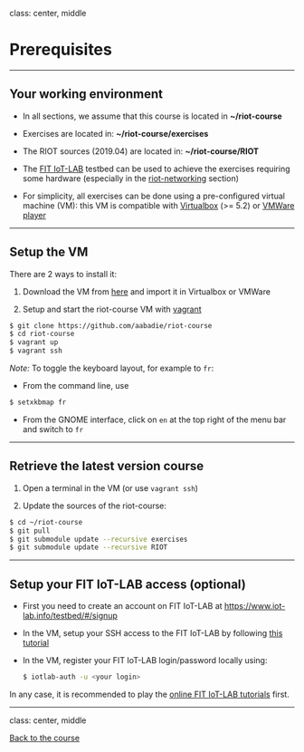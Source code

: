 class: center, middle

# Prerequisites

---

## Your working environment

- In all sections, we assume that this course is located in **~/riot-course**

- Exercises are located in: **~/riot-course/exercises**

- The RIOT sources (2019.04) are located in: **~/riot-course/RIOT**

- The [FIT IoT-LAB](https://www.iot-lab.info) testbed can be used to achieve
  the exercises requiring some hardware (especially in the
  [riot-networking](https://aabadie.github.io/riot-course/slides/04-networking-in-riot)
  section)

- For simplicity, all exercises can be done using a pre-configured virtual
  machine (VM): this VM is compatible with [Virtualbox](https://www.virtualbox.org/)
  (>= 5.2) or [VMWare player](https://www.vmware.com/products/workstation-player.html)

---

## Setup the VM

There are 2 ways to install it:

1. Download the VM from [here](http://fit-demo.inria.fr/vms/RIOT-VM.ova)
   and import it in Virtualbox or VMWare

2. Setup and start the riot-course VM with
  [vagrant](https://www.vagrantup.com/)
  ```sh
  $ git clone https://github.com/aabadie/riot-course
  $ cd riot-course
  $ vagrant up
  $ vagrant ssh
  ```

*Note:* To toggle the keyboard layout, for example to `fr`:
- From the command line, use
```sh
$ setxkbmap fr
```
- From the GNOME interface, click on `en` at the top right of the menu bar and
  switch to `fr`

---

## Retrieve the latest version course

1. Open a terminal in the VM (or use `vagrant ssh`)

2. Update the sources of the riot-course:
```sh
$ cd ~/riot-course
$ git pull
$ git submodule update --recursive exercises
$ git submodule update --recursive RIOT
```

---

## Setup your FIT IoT-LAB access (optional)

- First you need to create an account on FIT IoT-LAB at
  <a href=https://www.iot-lab.info/testbed/#/signup>
  https://www.iot-lab.info/testbed/#/signup</a>

- In the VM, setup your SSH access to the FIT IoT-LAB by following
  [this tutorial](https://www.iot-lab.info/tutorials/ssh-access/)

- In the VM, register your FIT IoT-LAB login/password locally using:
  ```sh
  $ iotlab-auth -u <your login>
  ```

In any case, it is recommended to play the
[online FIT IoT-LAB tutorials](https://www.iot-lab.info/tutorials/) first.

---

class: center, middle

[Back to the course](https://github.com/aabadie/riot-course#content-of-the-course)
